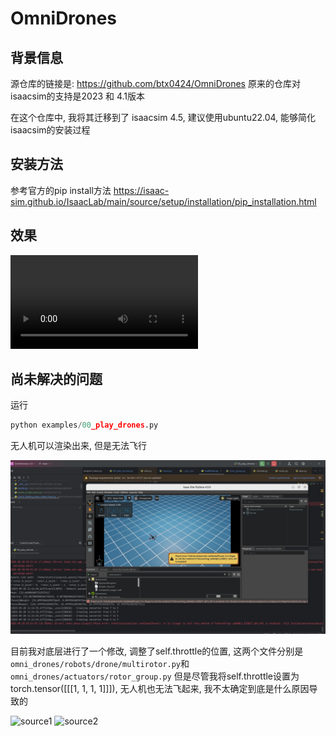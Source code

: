 # OmniDrones

## 背景信息
源仓库的链接是: https://github.com/btx0424/OmniDrones
原来的仓库对isaacsim的支持是2023 和 4.1版本

在这个仓库中, 我将其迁移到了 isaacsim 4.5, 建议使用ubuntu22.04, 能够简化isaacsim的安装过程

## 安装方法
参考官方的pip install方法 https://isaac-sim.github.io/IsaacLab/main/source/setup/installation/pip_installation.html

## 效果
![train](docs/source/_static/train.mp4)

## 尚未解决的问题

运行

```python
python examples/00_play_drones.py
```

无人机可以渲染出来, 但是无法飞行

![drones unable to fly](docs/source/_static/bug/bug1.jpg)

目前我对底层进行了一个修改, 调整了self.throttle的位置, 这两个文件分别是`omni_drones/robots/drone/multirotor.py`和`omni_drones/actuators/rotor_group.py`
但是尽管我将self.throttle设置为torch.tensor([[[1, 1, 1, 1]]]), 无人机也无法飞起来, 我不太确定到底是什么原因导致的

![source1](docs/source/_static/bug/bug2.jpg)
![source2](docs/source/_static/bug/bug3.jpg)
